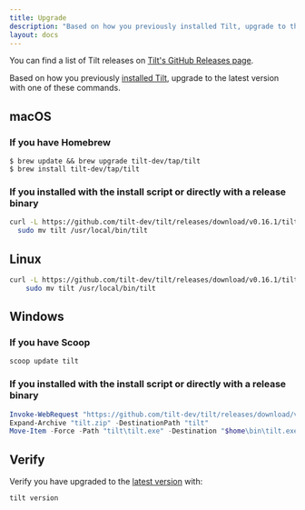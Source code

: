 ```yaml
---
title: Upgrade
description: "Based on how you previously installed Tilt, upgrade to the latest version with one of these commands."
layout: docs
---
```


You can find a list of Tilt releases on [Tilt's GitHub Releases page](https://github.com/tilt-dev/tilt/releases). 

Based on how you previously [installed Tilt](install.html), upgrade to the latest version with one of these commands. 

macOS
-----

### If you have Homebrew

```
$ brew update && brew upgrade tilt-dev/tap/tilt
$ brew install tilt-dev/tap/tilt
```

### If you installed with the install script or directly with a release binary

```bash
curl -L https://github.com/tilt-dev/tilt/releases/download/v0.16.1/tilt.0.16.1.mac.x86_64.tar.gz | tar -xzv tilt && \
  sudo mv tilt /usr/local/bin/tilt
```

Linux
-----

```bash
curl -L https://github.com/tilt-dev/tilt/releases/download/v0.16.1/tilt.0.16.1.linux.x86_64.tar.gz | tar -xzv tilt && \
    sudo mv tilt /usr/local/bin/tilt
```

Windows
-----

### If you have Scoop

```
scoop update tilt
```

### If you installed with the install script or directly with a release binary

```powershell
Invoke-WebRequest "https://github.com/tilt-dev/tilt/releases/download/v0.16.1/tilt.0.16.1.windows.x86_64.zip" -OutFile "tilt.zip"
Expand-Archive "tilt.zip" -DestinationPath "tilt"
Move-Item -Force -Path "tilt\tilt.exe" -Destination "$home\bin\tilt.exe"
```

Verify
------

Verify you have upgraded to the [latest version](https://github.com/tilt-dev/tilt/releases) with:

```bash
tilt version
```
